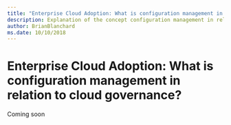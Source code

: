 ```yaml
---
title: "Enterprise Cloud Adoption: What is configuration management in relation to cloud governance"
description: Explanation of the concept configuration management in relation to cloud governance
author: BrianBlanchard
ms.date: 10/10/2018
---
```


# Enterprise Cloud Adoption: What is configuration management in relation to cloud governance?

Coming soon
